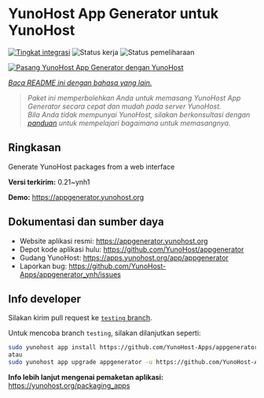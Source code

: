 <!--
N.B.: README ini dibuat secara otomatis oleh <https://github.com/YunoHost/apps/tree/master/tools/readme_generator>
Ini TIDAK boleh diedit dengan tangan.
-->

# YunoHost App Generator untuk YunoHost

[![Tingkat integrasi](https://apps.yunohost.org/badge/integration/appgenerator)](https://ci-apps.yunohost.org/ci/apps/appgenerator/)
![Status kerja](https://apps.yunohost.org/badge/state/appgenerator)
![Status pemeliharaan](https://apps.yunohost.org/badge/maintained/appgenerator)

[![Pasang YunoHost App Generator dengan YunoHost](https://install-app.yunohost.org/install-with-yunohost.svg)](https://install-app.yunohost.org/?app=appgenerator)

*[Baca README ini dengan bahasa yang lain.](./ALL_README.md)*

> *Paket ini memperbolehkan Anda untuk memasang YunoHost App Generator secara cepat dan mudah pada server YunoHost.*  
> *Bila Anda tidak mempunyai YunoHost, silakan berkonsultasi dengan [panduan](https://yunohost.org/install) untuk mempelajari bagaimana untuk memasangnya.*

## Ringkasan

Generate YunoHost packages from a web interface


**Versi terkirim:** 0.21~ynh1

**Demo:** <https://appgenerator.yunohost.org>
## Dokumentasi dan sumber daya

- Website aplikasi resmi: <https://appgenerator.yunohost.org>
- Depot kode aplikasi hulu: <https://github.com/YunoHost/appgenerator>
- Gudang YunoHost: <https://apps.yunohost.org/app/appgenerator>
- Laporkan bug: <https://github.com/YunoHost-Apps/appgenerator_ynh/issues>

## Info developer

Silakan kirim pull request ke [`testing` branch](https://github.com/YunoHost-Apps/appgenerator_ynh/tree/testing).

Untuk mencoba branch `testing`, silakan dilanjutkan seperti:

```bash
sudo yunohost app install https://github.com/YunoHost-Apps/appgenerator_ynh/tree/testing --debug
atau
sudo yunohost app upgrade appgenerator -u https://github.com/YunoHost-Apps/appgenerator_ynh/tree/testing --debug
```

**Info lebih lanjut mengenai pemaketan aplikasi:** <https://yunohost.org/packaging_apps>
